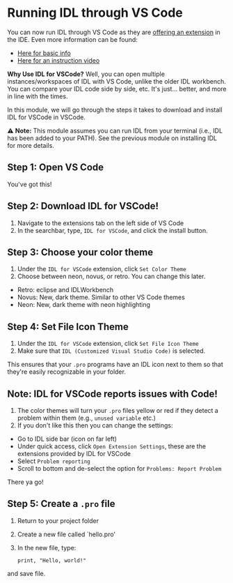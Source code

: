 # Running IDL through VS Code

You can now run IDL through VS Code as they are [offering an extension](https://www.nv5geospatialsoftware.com/Support/Maintenance-Detail/back-to-the-future-idl174-for-visual-studio-code) in the IDE. Even more information can be found:
- [Here for basic info](https://marketplace.visualstudio.com/items?itemName=IDL.idl-for-vscode) 
- [Here for an instruction video](https://www.nv5geospatialsoftware.com/company/events/events-detail/reimagine-the-way-you-program-with-idl-for-vscode)

**Why Use IDL for VSCode?** Well, you can open multiple instances/workspaces of IDL with VS Code, unlike the older IDL workbench. You can compare your IDL code side by side, etc. It's just... better, and more in line with the times.

In this module, we will go through the steps it takes to download and install IDL for VSCode in VSCode.

⚠️ **Note:** This module assumes you can run IDL from your terminal (i.e., IDL has been added to your PATH). See the previous module on installing IDL for more details.

## Step 1: Open VS Code
You've got this!

## Step 2: Download IDL for VSCode!
1. Navigate to the extensions tab on the left side of VS Code
2. In the searchbar, type, `IDL for VSCode`, and click the install button.

## Step 3: Choose your color theme
1. Under the `IDL for VSCode` extension, click `Set Color Theme`
2. Choose between neon, novus, or retro. You can change this later.
- Retro: eclipse and IDLWorkbench
- Novus: New, dark theme. Similar to other VS Code themes
- Neon: New, dark theme with neon highlighting

## Step 4: Set File Icon Theme
1.  Under the `IDL for VSCode` extension, click `Set File Icon Theme`
2.  Make sure that `IDL (Customized Visual Studio Code)` is selected.

This ensures that your `.pro` programs have an IDL icon next to them so that they're easily recognizable in your folder.

## Note: IDL for VSCode reports issues with Code!
1. The color themes will turn your `.pro` files yellow or red if they detect a problem within them (e.g., `unused variable` etc.)
2. If you don't like this then you can change the settings:
- Go to IDL side bar (icon on far left)
- Under quick access, click `Open Extension Settings`, these are the extensions provided by IDL for VSCode
- Select `Problem reporting`
- Scroll to bottom and de-select the option for `Problems: Report Problem`

There ya go!

## Step 5: Create a `.pro` file
1. Return to your project folder
2. Create a new file called `hello.pro'
3. In the new file, type:

   ```
   print, "Hello, world!"
   ```
  and save file. 

